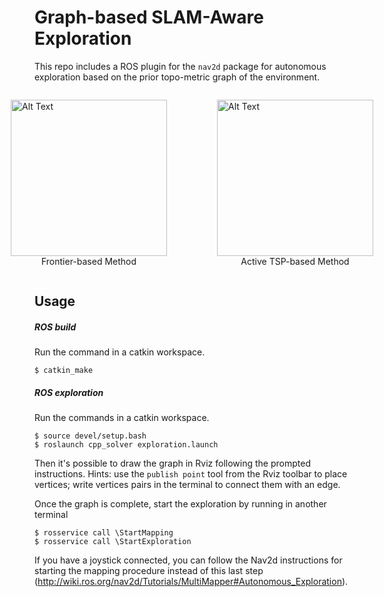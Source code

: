 
# Graph-based SLAM-Aware Exploration
This repo includes a ROS plugin for the `nav2d` package for autonomous exploration based on the prior topo-metric graph of the environment.

<div style="display:flex; justify-content:center;">
<figure>
    <img src="./images/frontier.gif" alt="Alt Text" width="250" height="250">
    <figcaption style="text-align:center;">Frontier-based Method</figcaption>
</figure>
<figure>
    <img src="./images/active_tsp.gif" alt="Alt Text" width="250" height="250">
    <figcaption style="text-align:center;">Active TSP-based Method</figcaption>
</figure>
    
    
</div>


## Usage




##### ROS build

Run the command in a catkin workspace.

    $ catkin_make

##### ROS exploration

Run the commands in a catkin workspace.

    $ source devel/setup.bash
    $ roslaunch cpp_solver exploration.launch

Then it's possible to draw the graph in Rviz following the prompted instructions.
Hints: use the `publish point` tool from the Rviz toolbar to place vertices; write vertices pairs in the terminal to connect them with an edge. 

Once the graph is complete, start the exploration by running in another terminal

    $ rosservice call \StartMapping
    $ rosservice call \StartExploration

If you have a joystick connected, you can follow the Nav2d instructions for starting the mapping procedure instead of this last step (http://wiki.ros.org/nav2d/Tutorials/MultiMapper#Autonomous_Exploration).
